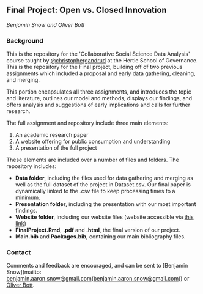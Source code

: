 ## Final Project: Open vs. Closed Innovation
*Benjamin Snow and Oliver Bott*

### Background

This is the repository for the 'Collaborative Social Science Data Analysis' course taught by [@christophergandrud](https://github.com/christophergandrud) at the Hertie School of Governance.  This is the repository for the Final project, building off of two previous assignments which included a proposal and early data gathering, cleaning, and merging.    

This portion encapsulates all three assignments, and introduces the topic and literature, outlines our model and methods, displays our findings, and offers analysis and suggestions of early implications and calls for further research. 

The full assignment and repository include three main elements:

1. An academic research paper 
2. A website offering for public consumption and understanding
3. A presentation of the full project

These elements are included over a number of files and folders.  The repository includes:

- **Data folder**, including the files used for data gathering and merging as well as the full dataset of the project in Dataset.csv. Our final paper is dynamically linked to the .csv file to keep processing times to a minimum.
- **Presentation folder**,  including the presentation with our most important findings.
- **Website folder**, including our website files (website accessible via [this link](http://oliverbott.github.io/Final_Project/))
- **FinalProject.Rmd**, **.pdf** and **.html**, the final version of our project.
- **Main.bib** and **Packages.bib**, containing our main bibliography files.

### Contact
Comments and feedback are encouraged, and can be sent to [Benjamin Snow](mailto: benjamin.aaron.snow@gmail.com(benjamin.aaron.snow@gmail.com)) or [Oliver Bott](mailto:o.bott@mpp.hertie-school.org(o.bott@mpp.hertie-school.org)).
